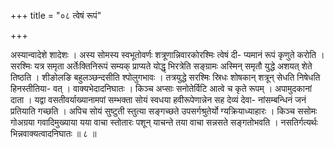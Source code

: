 +++
title = "०८ त्वेषं रूपं"

+++

अस्यान्वादेशे शादेशः । अस्य सोमस्य स्वभूतोवर्णः शत्रूणान्निवारकोरश्मिः त्वेषं दी- प्यमानं रूपं कृणुते करोति । सरश्मिः यत्र समृता अर्तेःक्तिनिरूपं सम्यक् प्राप्यते योद्धृ भिरत्रेति सङ्ग्रामः अस्मिन् समृतौ युद्धे अशयत् शेते तिष्ठति । शीङोलङि बहुलञ्छन्दसीति श्पोलुगभावः । तत्रयुद्धे सरश्मिः स्रिधः शोषकान् शत्रून् सेधति निषेधति हिनस्तीतिया- वत् । वाक्यभेदादनिघातः । किञ्च अप्साः सनोतेर्विटि आत्वे च कृते रूपम् । अपामुदकानां दाता । यद्वा वसतीवर्याख्यानामपां सम्भक्ता सोयं स्वधया हवीरूपेणान्नेन सह देव्यं देवा- नांसम्बन्धिनं जनं प्रतियाति गच्छति । अपिच सोयं सुष्टुती स्तुत्या सङ्गच्छते उपसर्गश्रुतेर्यो ग्यक्रियाध्याहारः । किञ्च ससोमः गोअग्रया गवादिमुख्याया यया वाचा स्तोतारः पशून् याचन्ते तया वाचा सन्नसते सङ्गतोभवति । नसतिर्गत्यर्थः भिन्नवाक्यत्वादनिघातः ॥ ८ ॥
